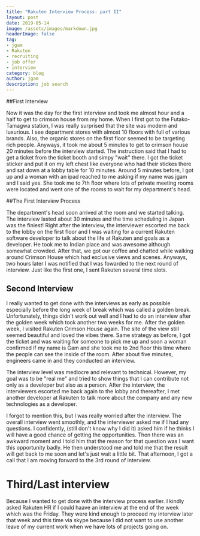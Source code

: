 ```yaml
---
title: "Rakuten Interview Process: part II"
layout: post
date: 2019-05-14
image: /assets/images/markdown.jpg
headerImage: false
tag:
- jgam
- Rakuten
- recruiting
- job offer
- interview
category: blog
author: jgam
description: job search
---
```


##First Interview

Now it was the day for the first interview and took me almost hour and a half to get to crimson house from my home. When I first got to the Futako-Tamagwa station, I was really surprised that the site was modern and luxurious. I see department stores with almost 10 floors with full of various brands. Also, the organic stores on the first floor seemed to be targeting rich people. Anyways, it took me about 5 minutes to get to crimson house 20 minutes before the interview started. The instruction said that I had to get a ticket from the ticket booth and simpy "wait" there. I got the ticket sticker and put it on my left chest like everyone who had their stickes there and sat down at a lobby table for 10 minutes. Around 5 minutes before, I got up and a woman with an ipad reached to me asking if my name was jgam and I said yes. She took me to 7th floor where lots of private meeting rooms were located and went one of the rooms to wait for my department's head.

##The First Interview Process

The department's head soon arrived at the room and we started talking. The interview lasted about 30 minutes and the time scheduling in Japan was the finiest! Right after the interview, the interviewer escorted me back to the lobby on the first floor and I was waiting for a current Rakuten software developer to talk about the life at Rakuten and goals as a developer. He took me to Indian place and was awesome although somewhat crowded. After that, we got our coffee and chatted while walking around Crimson House which had exclusive views and scenes. Anyways, two hours later I was notified that I was fowarded to the next round of interview. Just like the first one, I sent Rakuten several time slots.

## Second Interview

I really wanted to get done with the interviews as early as possible especially before the long week of break which was called a golden break. Unfortunately, things didn't work out well and I had to do an interview after the golden week which took another two weeks for me. After the golden week, I visited Rakuten Crimson House again. The site of the view still seemed beautiful and loved the vibes there. Same strategy as before, I got the ticket and was waiting for someone to pick me up and soon a woman confirmed if my name is Gam and she took me to 2nd floor this time where the people can see the inside of the room. After about five minutes, engineers came in and they conducted an interview.

The interview level was mediocre and relevant to technical. However, my goal was to be "real me" and tried to show things that I can contribute not only as a developer but also as a person. After the interview, the interviewers escorted me back again to the lobby and thereafter, I met another developer at Rakuten to talk more about the company and any new technologies as a developer.

I forgot to mention this, but I was really worried after the interview. The overall interview went smoothly, and the interviewer asked me if I had any questions. I confidently, (still don't know why I did it) asked him if he thinks I will have a good chance of getting the opportunities. Then there was an awkward moment and I told him that the reason for that question was I want this opportunity badly. He then understood me and told me that the result will get back to me soon and let's just wait a little bit. That afternoon, I got a call that I am moving forward to the 3rd round of interview.

# Third/Last interview

Because I wanted to get done with the interview process earlier. I kindly asked Rakuten HR if I could haave an interview at the end of the week which was the Friday. They were kind enough to proceed my interview later that week and this time via skype because I did not want to use another leave of my current work when we have lots of projects going on.